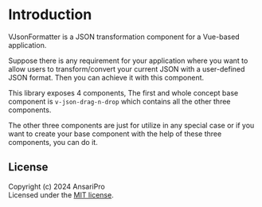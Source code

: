 # Introduction

VJsonFormatter is a JSON transformation component for a Vue-based application.

Suppose there is any requirement for your application where you want to allow users to transform/convert your current JSON with a user-defined JSON format. Then you can achieve it with this component.

This library exposes 4 components, The first and whole concept base component is <code>v-json-drag-n-drop</code> which contains all the other three components.

The other three components are just for utilize in any special case or if you want to create your base component with the help of these three components, you can do it.


## License

Copyright (c) 2024 AnsariPro  
Licensed under the [MIT license](https://github.com/ansaripro/v-json-formatter/blob/main/LICENSE.md).